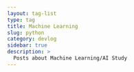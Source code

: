 ```yaml
---
layout: tag-list
type: tag
title: Machine Learning
slug: python
category: devlog
sidebar: true
description: >
  Posts about Machine Learning/AI Study
---
```

